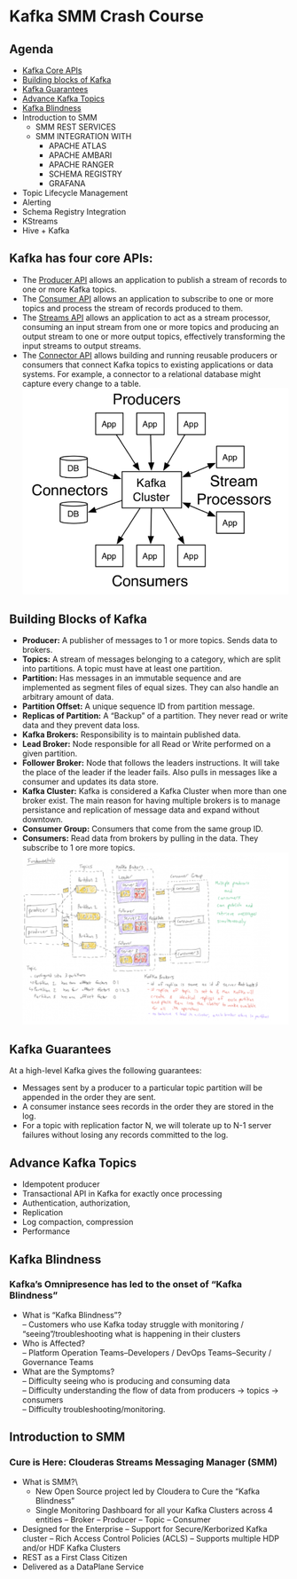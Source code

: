 # Kafka SMM Crash Course
## Agenda
- [Kafka Core APIs](https://github.com/purn1mak/Kafka-SMM-CrashCourse/blob/master/README.md#kafka-has-four-core-apis)
- [Building blocks of Kafka](https://github.com/purn1mak/Kafka-SMM-CrashCourse/blob/master/README.md#building-blocks-of-kafka)
- [Kafka Guarantees](https://github.com/purn1mak/Kafka-SMM-CrashCourse/blob/master/README.md#kafka-guarantees)
- [Advance Kafka Topics](https://github.com/purn1mak/Kafka-SMM-CrashCourse/blob/master/README.md#advance-kafka-topics)
- [Kafka Blindness](https://github.com/purn1mak/Kafka-SMM-CrashCourse/blob/master/README.md#kafka-blindness)
- Introduction to SMM
  - SMM REST SERVICES
  - SMM INTEGRATION WITH 
    - APACHE ATLAS
    - APACHE AMBARI
    - APACHE RANGER
    - SCHEMA REGISTRY
    - GRAFANA
- Topic Lifecycle Management
- Alerting
- Schema Registry Integration
- KStreams
- Hive + Kafka

## Kafka has four core APIs:

- The [Producer API](https://kafka.apache.org/documentation.html#producerapi) allows an application to publish a stream of records to one or more Kafka topics.
- The [Consumer API](https://kafka.apache.org/documentation.html#consumerapi) allows an application to subscribe to one or more topics and process the stream of records produced to them.
- The [Streams API](https://kafka.apache.org/documentation/streams/) allows an application to act as a stream processor, consuming an input stream from one or more topics and producing an output stream to one or more output topics, effectively transforming the input streams to output streams.
- The [Connector API](https://kafka.apache.org/documentation.html#connect) allows building and running reusable producers or consumers that connect Kafka topics to existing applications or data systems. For example, a connector to a relational database might capture every change to a table.
![Image](https://github.com/purn1mak/Kafka-SMM-CrashCourse/blob/master/KafkaBasic.png)


## **Building Blocks of Kafka**
- **Producer:** A publisher of messages to 1 or more topics. Sends data to brokers.
- **Topics:** A stream of messages belonging to a category, which are split into partitions. A topic must have at least one partition.
- **Partition:** Has messages in an immutable sequence and are implemented as segment files of equal sizes. They can also handle an arbitrary amount of data.
- **Partition Offset:** A unique sequence ID from partition message.
- **Replicas of Partition:** A “Backup” of a partition. They never read or write data and they prevent data loss.
- **Kafka Brokers:** Responsibility is to maintain published data.
- **Lead Broker:** Node responsible for all Read or Write performed on a given partition.
- **Follower Broker:** Node that follows the leaders instructions. It will take the place of the leader if the leader fails. Also pulls in messages like a consumer and updates its data store.
- **Kafka Cluster:** Kafka is considered a Kafka Cluster when more than one broker exist. The main reason for having multiple brokers is to manage persistance and replication of message data and expand without downtown.
- **Consumer Group:** Consumers that come from the same group ID.
- **Consumers:** Read data from brokers by pulling in the data. They subscribe to 1 ore more topics.
![Image](https://github.com/purn1mak/Kafka-SMM-CrashCourse/blob/master/KafkaWhiteBoarding.png)

## Kafka Guarantees
At a high-level Kafka gives the following guarantees:

- Messages sent by a producer to a particular topic partition will be appended in the order they are sent. 
- A consumer instance sees records in the order they are stored in the log.
- For a topic with replication factor N, we will tolerate up to N-1 server failures without losing any records committed to the log.

## Advance Kafka Topics
- Idempotent producer
- Transactional API in Kafka for exactly once processing
- Authentication, authorization, 
- Replication
- Log compaction, compression
- Performance

## Kafka Blindness
### Kafka’s Omnipresence has led to the onset of “Kafka Blindness” 
- What is “Kafka Blindness”?\
  – Customers who use Kafka today struggle with monitoring / “seeing”/troubleshooting what is happening in their clusters
- Who is Affected?\
  –  Platform Operation Teams–Developers / DevOps Teams–Security / Governance Teams
- What are the Symptoms?\
  –  Difficulty seeing who is producing and consuming data\
  –  Difficulty understanding the flow of data from producers -> topics -> consumers\
  –  Difficulty troubleshooting/monitoring.

## Introduction to SMM
### Cure is Here: Clouderas Streams Messaging Manager (SMM)
- What is SMM?\
  - New Open Source  project led by Cloudera to Cure the “Kafka Blindness”
  - Single Monitoring Dashboard for all your Kafka Clusters across 4 entities
    – Broker
    – Producer
    – Topic
    – Consumer
- Designed for the Enterprise
  – Support for Secure/Kerborized Kafka cluster
  – Rich Access Control Policies (ACLS)
  – Supports multiple HDP and/or HDF Kafka Clusters
- REST as a First Class Citizen
- Delivered as a DataPlane Service

